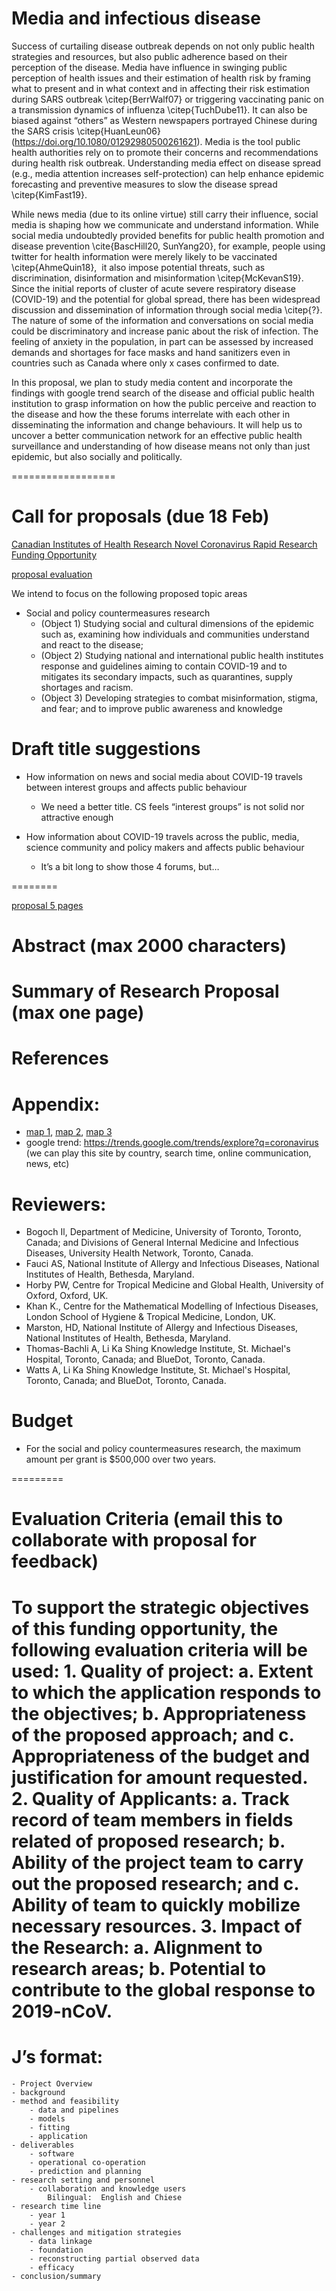 # Media and infectious disease

Success of curtailing disease outbreak depends on not only public health strategies and resources, but also public adherence based on their perception of the disease.  Media have influence in swinging public perception of health issues and their estimation of health risk by framing what to present and in what context and in affecting their risk estimation during SARS outbreak \citep{BerrWalf07} or triggering vaccinating panic on a transmission dynamics of influenza \citep{TuchDube11}.  It can also be biased against “others” as Western newspapers portrayed Chinese during the SARS crisis \citep{HuanLeun06} (https://doi.org/10.1080/01292980500261621).  Media is the tool public health authorities rely on to promote their concerns and recommendations during health risk outbreak.  Understanding media effect on disease spread (e.g., media attention increases self-protection) can help enhance epidemic forecasting and preventive measures to slow the disease spread \citep{KimFast19}.  

While news media (due to its online virtue) still carry their influence, social media is shaping how we communicate and understand information.  While social media undoubtedly provided benefits for public health promotion and disease prevention \cite{BascHill20, SunYang20}, for example, people using twitter for health information were merely likely to be vaccinated \citep{AhmeQuin18},  it also impose potential threats, such as discrimination, disinformation and misinformation \citep{McKevanS19}.  Since the initial reports of cluster of acute severe respiratory disease (COVID-19) and the potential for global spread, there has been widespread discussion and dissemination of information through social media \citep{?}.  The nature of some of the information and conversations on social media could be discriminatory and increase panic about the risk of infection. The feeling of anxiety in the population, in part can be assessed by increased demands and shortages for face masks and hand sanitizers even in countries such as Canada where only x cases confirmed to date. 

In this proposal, we plan to study media content and incorporate the findings with google trend search of the disease and official public health institution to grasp information on how the public perceive and reaction to the disease and how the these forums interrelate with each other in disseminating the information and change behaviours.  It will help us to uncover a better communication network for an effective public health surveillance and understanding of how disease means not only than just epidemic, but also socially and politically.

==================
# Call for proposals (due __18 Feb__)

[Canadian Institutes of Health Research Novel Coronavirus Rapid Research Funding Opportunity](https://cihr-irsc.gc.ca/e/51868.html)

[proposal evaluation](https://www.researchnet-recherchenet.ca/rnr16/vwOpprtntyDtls.do?prog=3248#evaluation) 

We intend to focus on the following proposed topic areas
- Social and policy countermeasures research
	- (Object 1) Studying social and cultural dimensions of the epidemic such as, examining how individuals and communities understand and react to the disease;
	- (Object 2) Studying national and international public health institutes response and guidelines aiming to contain COVID-19 and to mitigates its secondary impacts, such as quarantines, supply shortages and racism.
	- (Object 3) Developing strategies to combat misinformation, stigma, and fear; and to improve public awareness and knowledge

# Draft title suggestions

* How information on news and social media about COVID-19 travels between interest groups and affects public behaviour
	- We need a better title. CS feels “interest groups” is not solid nor attractive enough

* How information about COVID-19 travels across the public, media, science community and policy makers and affects public behaviour
	- It’s a bit long to show those 4 forums, but…

========

[proposal 5 pages](https://www.researchnet-recherchenet.ca/rnr16/vwOpprtntyDtls.do?prog=3248#howtoapply)
# Abstract (max 2000 characters)

# Summary of Research Proposal (max one page)

# References

# Appendix:
- [map 1](https://coronavirus.tghn.org/resources-dashboard/case-location-map/), [map 2](https://www.theguardian.com/science/2020/jan/22/where-has-coronavirus-spread), [map 3](https://www.nytimes.com/interactive/2020/world/asia/china-wuhan-coronavirus-maps.html)
- google trend: https://trends.google.com/trends/explore?q=coronavirus (we can play this site by country, search time, online communication, news, etc)

# Reviewers:
- Bogoch Il, Department of Medicine, University of Toronto, Toronto, Canada; and Divisions of General Internal Medicine and Infectious Diseases, University Health Network, Toronto, Canada.
- Fauci AS, National Institute of Allergy and Infectious Diseases, National Institutes of Health, Bethesda, Maryland.
- Horby PW, Centre for Tropical Medicine and Global Health, University of Oxford, Oxford, UK.
- Khan K., Centre for the Mathematical Modelling of Infectious Diseases, London School of Hygiene & Tropical Medicine, London, UK.
- Marston, HD, National Institute of Allergy and Infectious Diseases, National Institutes of Health, Bethesda, Maryland.
- Thomas-Bachli A, Li Ka Shing Knowledge Institute, St. Michael's Hospital, Toronto, Canada; and BlueDot, Toronto, Canada.
- Watts A, Li Ka Shing Knowledge Institute, St. Michael's Hospital, Toronto, Canada; and BlueDot, Toronto, Canada.

# Budget
- For the social and policy countermeasures research, the maximum amount per grant is $500,000 over two years.

=========
# Evaluation Criteria (email this to collaborate with proposal for feedback)
To support the strategic objectives of this funding opportunity, the following evaluation criteria will be used:
	1.	Quality of project:
	a.	Extent to which the application responds to the objectives;
	b.	Appropriateness of the proposed approach; and
	c.	Appropriateness of the budget and justification for amount requested.
	2.	Quality of Applicants:
	a.	Track record of team members in fields related of proposed research;
	b.	Ability of the project team to carry out the proposed research; and
	c.	Ability of team to quickly mobilize necessary resources.
	3.	Impact of the Research:
	a.	Alignment to research areas;
	b.	Potential to contribute to the global response to 2019-nCoV.
=====
# J’s format:
	- Project Overview
	- background
	- method and feasibility
		- data and pipelines
		- models	
		- fitting
		- application
	- deliverables
		- software
		- operational co-operation
		- prediction and planning
	- research setting and personnel
		- collaboration and knowledge users
			Bilingual:  English and Chiese 
	- research time line
		- year 1
		- year 2
	- challenges and mitigation strategies
		- data linkage
		- foundation
		- reconstructing partial observed data
		- efficacy
	- conclusion/summary

